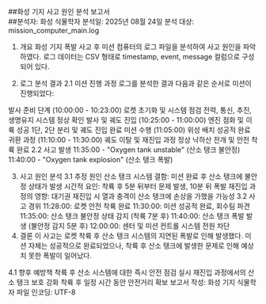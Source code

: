 ##화성 기지 사고 원인 분석 보고서  
##분석자: 화성 식물학자
분석일: 2025년 08월 24일
분석 대상: mission_computer_main.log

1. 개요
화성 기지 폭발 사고 후 미션 컴퓨터의 로그 파일을 분석하여 사고 원인을 파악하였다. 로그 데이터는 CSV 형태로 timestamp, event, message 컬럼으로 구성되어 있다.

2. 로그 분석 결과
2.1 미션 진행 과정
로그를 분석한 결과 다음과 같은 순서로 미션이 진행되었다:

발사 준비 단계 (10:00:00 - 10:23:00)
로켓 초기화 및 시스템 점검
전력, 통신, 추진, 생명유지 시스템 정상 확인
발사 및 궤도 진입 (10:25:00 - 11:00:00)
엔진 점화 및 이륙 성공
1단, 2단 분리 및 궤도 진입 완료
미션 수행 (11:05:00)
위성 배치 성공적 완료
귀환 과정 (11:10:00 - 11:30:00)
궤도 이탈 및 재진입 과정 정상
낙하산 전개 및 안전 착륙 완료
2.2 사고 발생
11:35:00 - "Oxygen tank unstable" (산소 탱크 불안정) 11:40:00 - "Oxygen tank explosion" (산소 탱크 폭발)

3. 사고 원인 분석
3.1 추정 원인
산소 탱크 시스템 결함: 미션 완료 후 산소 탱크에 불안정 상태가 발생
시간적 요인: 착륙 후 5분 뒤부터 문제 발생, 10분 뒤 폭발
재진입 과정의 영향: 대기권 재진입 시 열과 충격이 산소 탱크에 손상을 가했을 가능성
3.2 사고 경위
11:28:00: 로켓 안전 착륙 완료
11:30:00: 미션 성공적 완료, 회수팀 파견
11:35:00: 산소 탱크 불안정 상태 감지 (착륙 7분 후)
11:40:00: 산소 탱크 폭발 발생 (불안정 감지 5분 후)
12:00:00: 센터 및 미션 컨트롤 시스템 전원 차단
4. 결론
이 사고는 로켓 착륙 후 산소 탱크 시스템의 지연된 폭발로 인해 발생했다. 미션 자체는 성공적으로 완료되었으나, 착륙 후 산소 탱크에 발생한 문제로 인해 예상치 못한 폭발이 일어났다.

4.1 향후 예방책
착륙 후 산소 시스템에 대한 즉시 안전 점검 실시
재진입 과정에서의 산소 탱크 보호 강화
착륙 후 일정 시간 동안 안전거리 확보
보고서 작성: 화성 기지 식물학자
파일 인코딩: UTF-8

